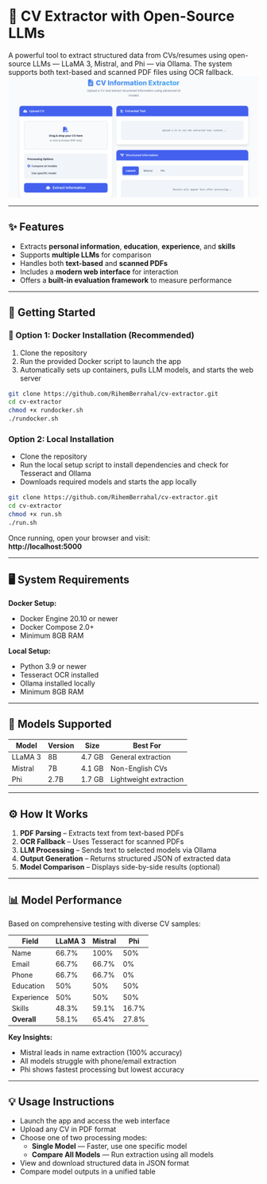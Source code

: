 # 📄 CV Extractor with Open-Source LLMs

A powerful tool to extract structured data from CVs/resumes using open-source LLMs — LLaMA 3, Mistral, and Phi — via Ollama. The system supports both text-based and scanned PDF files using OCR fallback.
![Overvuiew](web_app_overview.png)

---

## ✨ Features

- Extracts **personal information**, **education**, **experience**, and **skills**
- Supports **multiple LLMs** for comparison
- Handles both **text-based** and **scanned PDFs**
- Includes a **modern web interface** for interaction
- Offers a **built-in evaluation framework** to measure performance

---

## 🚀 Getting Started


### 🐳 Option 1: Docker Installation (Recommended)

1. Clone the repository  
2. Run the provided Docker script to launch the app  
3. Automatically sets up containers, pulls LLM models, and starts the web server

```bash
git clone https://github.com/RihemBerrahal/cv-extractor.git
cd cv-extractor
chmod +x rundocker.sh
./rundocker.sh

```
### Option 2: Local Installation

- Clone the repository  
- Run the local setup script to install dependencies and check for Tesseract and Ollama  
- Downloads required models and starts the app locally
```bash
git clone https://github.com/RihemBerrahal/cv-extractor.git
cd cv-extractor
chmod +x run.sh
./run.sh

```
Once running, open your browser and visit:  
**http://localhost:5000**

---

## 🖥️ System Requirements

**Docker Setup:**
- Docker Engine 20.10 or newer  
- Docker Compose 2.0+  
- Minimum 8GB RAM

**Local Setup:**
- Python 3.9 or newer  
- Tesseract OCR installed  
- Ollama installed locally  
- Minimum 8GB RAM

---

## 🧠 Models Supported

| Model    | Version | Size   | Best For               |
|----------|---------|--------|------------------------|
| LLaMA 3  | 8B      | 4.7 GB | General extraction     |
| Mistral  | 7B      | 4.1 GB | Non-English CVs        |
| Phi      | 2.7B    | 1.7 GB | Lightweight extraction |

---

## ⚙️ How It Works

1. **PDF Parsing** – Extracts text from text-based PDFs  
2. **OCR Fallback** – Uses Tesseract for scanned PDFs  
3. **LLM Processing** – Sends text to selected models via Ollama  
4. **Output Generation** – Returns structured JSON of extracted data  
5. **Model Comparison** – Displays side-by-side results (optional)

---

## 📊 Model Performance

Based on comprehensive testing with diverse CV samples:

| Field       | LLaMA 3 | Mistral | Phi     |
|-------------|---------|---------|---------|
| Name        | 66.7%   | 100%    | 50%     |
| Email       | 66.7%   | 66.7%   | 0%      |
| Phone       | 66.7%   | 66.7%   | 0%      |
| Education   | 50%     | 50%     | 50%     |
| Experience  | 50%     | 50%     | 50%     |
| Skills      | 48.3%   | 59.1%   | 16.7%   |
| **Overall** | 58.1%   | 65.4%   | 27.8%   |

**Key Insights:**
- Mistral leads in name extraction (100% accuracy)
- All models struggle with phone/email extraction
- Phi shows fastest processing but lowest accuracy
---

## 💡 Usage Instructions

- Launch the app and access the web interface  
- Upload any CV in PDF format  
- Choose one of two processing modes:  
  - **Single Model** — Faster, use one specific model  
  - **Compare All Models** — Run extraction using all models  
- View and download structured data in JSON format  
- Compare model outputs in a unified table




